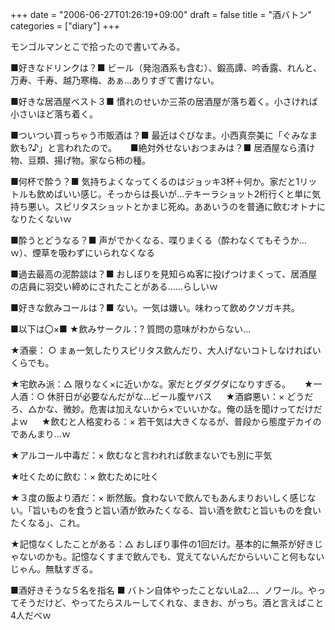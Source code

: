 +++
date = "2006-06-27T01:26:19+09:00"
draft = false
title = "酒バトン"
categories = ["diary"]
+++

モンゴルマンとこで拾ったので書いてみる。

■好きなドリンクは？■
ビール（発泡酒系も含む）、鍛高譚、吟香露、れんと、万寿、千寿、越乃寒梅、あぁ…ありすぎて書けない。

■好きな居酒屋ベスト３■
慣れのせいか三茶の居酒屋が落ち着く。小さければ小さいほど落ち着く。

■ついつい買っちゃう市販酒は？■
最近はぐびなま。小西真奈美に「ぐみなま飲も?♪」と言われたので。
　
■絶対外せないおつまみは？■
居酒屋なら漬け物、豆類、揚げ物。家なら柿の種。

■何杯で酔う？■
気持ちよくなってくるのはジョッキ3杯＋何か。家だと1リットルも飲めばいい感じ。そっからは長いが…テキーラショット2桁行くと単に気持ち悪い。スピリタスショットとかまじ死ぬ。ああいうのを普通に飲むオトナになりたくないｗ

■酔うとどうなる？■
声がでかくなる、喋りまくる（酔わなくてもそうか…ｗ）、煙草を吸わずにいられなくなる

■過去最高の泥酔談は？■
おしぼりを見知らぬ客に投げつけまくって、居酒屋の店員に羽交い締めにされたことがある……らしいｗ

■好きな飲みコールは？■
ない。一気は嫌い。味わって飲めクソガキ共。

■以下は〇×■
★飲みサークル：? 質問の意味がわからない…

★酒豪： ○ まぁ一気したりスピリタス飲んだり、大人げないコトしなければいくらでも。

★宅飲み派：△ 限りなく×に近いかな。家だとグダグダになりすぎる。
　
★一人酒：○ 休肝日が必要なんだがな…ビール腹ヤバス
　
★酒癖悪い：× どうだろ、△かな、微妙。危害は加えないから×でいいかな。俺の話を聞けってだけだよｗ
　
★飲むと人格変わる：× 若干気は大きくなるが、普段から態度デカイのであんまり…ｗ

★アルコール中毒だ：× 飲むなと言われれば飲まないでも別に平気

★吐くために飲む：× 飲むために吐く

★３度の飯より酒だ：× 断然飯。食わないで飲んでもあんまりおいしく感じない。「旨いものを食うと旨い酒が飲みたくなる、旨い酒を飲むと旨いものを食いたくなる」、これ。

★記憶なくしたことがある：△ おしぼり事件の1回だけ。基本的に無茶が好きじゃないのかも。記憶なくすまで飲んでも、覚えてないんだからいいこと何もないじゃん。無駄すぎる。

■酒好きそうな５名を指名 ■
バトン自体やったことないLa2…、ノワール。やってそうだけど、やってたらスルーしてくれな、まきお、がっち。酒と言えばこと4人だべｗ
